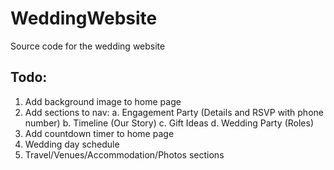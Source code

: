 # WeddingWebsite
Source code for the wedding website

## Todo:
1. Add background image to home page
2. Add sections to nav:
    a. Engagement Party (Details and RSVP with phone number)
    b. Timeline (Our Story)
    c. Gift Ideas
    d. Wedding Party (Roles)
3. Add countdown timer to home page
4. Wedding day schedule
5. Travel/Venues/Accommodation/Photos sections